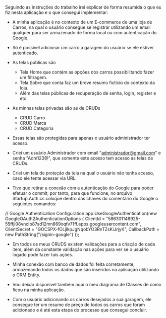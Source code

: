 
Seguindo as instruções do trabalho irei explicar de forma resumida o que eu fiz nesta aplicação e o que consegui implementar:

* A minha aplicação é no contexto de um E-commerce de uma loja de Carros, na qual o usuário consegue se registrar utilizando um email qualquer para ser armazenado de forma local ou com autenticação do Google.

* Só é possível adicionar um carro a garagem do usuário se ele estiver autenticado.
* As telas públicas são 
	- Tela Home que contém as opções dos carros possibilitando fazer um filtragem.
	- Tela Sobre que conta faz um breve resumo fictício do contexto da loja.
	- Além das telas públicas de recuperação de senha, login, register e etc.

* As minhas telas privadas são as de CRUDs
	- CRUD Carro
	- CRUD Marca
	- CRUD Categoria
- Essas telas são protegidas para apenas o usuário administrador ter acesso.

* Criei um usuário Administrador com email "administrador@gmail.com" e senha "Adm123@", que somente este acesso tem acesso as telas de CRUDs.

* Criei um tela de proteção da tela na qual o usuário não tenha acesso, caso ele tente acessar via URL.

* Tive que retirar a conexão com a autenticação do Google para poder efetuar o commit, por tanto, para que funcione, no arquivo Startup.Auth.cs coloque dentro das chaves do comentário do Google o seguintes comandos:

// Google Authentication Configuration
app.UseGoogleAuthentication(new GoogleOAuth2AuthenticationOptions
{
    ClientId = "586301148925-55ffji08vnclb87sd12mn869oqfv71ff.apps.googleusercontent.com",
    ClientSecret = "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",
    CallbackPath = new PathString("/signin-google")
}); 


* Em todos os meus CRUDS existem validações para a criação de cada item, além da constante validação nas ações para ver se o usuário logado pode fazer tais ações.

* Minha conexão com banco de dados foi feita corretamente, armazenando todos os dados que são inseridos na aplicação utilizando o ORM Entity.

* Vou deixar disponível também aqui o meu diagrama de Classes de como ficou na minha aplicação.

* Com o usuário adicionando os carros desejados a sua garagem, ele consegue ter um resumo de preço de todos os carros que foram adicionado e é até esta etapa do processo que consegui concluir.



